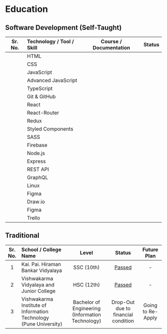 # Education

## Software Development (Self-Taught)

| Sr. No. | Technology / Tool / Skill | Course / Documentation | Status |
| :-----: | :------------------------ | :--------------------: | :----: |
|         | HTML                      |                        |        |
|         | CSS                       |                        |        |
|         | JavaScript                |                        |        |
|         | Advanced JavaScript       |                        |        |
|         | TypeScript                |                        |        |
|         | Git & GitHub              |                        |        |
|         | React                     |                        |        |
|         | React-Router              |                        |        |
|         | Redux                     |                        |        |
|         | Styled Components         |                        |        |
|         | SASS                      |                        |        |
|         | Firebase                  |                        |        |
|         | Node.js                   |                        |        |
|         | Express                   |                        |        |
|         | REST API                  |                        |        |
|         | GraphQL                   |                        |        |
|         | Linux                     |                        |        |
|         | Figma                     |                        |        |
|         | Draw.io                   |                        |        |
|         | Figma                     |                        |        |
|         | Trello                    |                        |        |

## Traditional

| Sr. No. | School / College Name                                             |                      Level                       |                                            Status                                            |    Future Plan    |
| :-----: | :---------------------------------------------------------------- | :----------------------------------------------: | :------------------------------------------------------------------------------------------: | :---------------: |
|    1    | Kai. Pai. Hiraman Bankar Vidyalaya                                |                    SSC (10th)                    | [Passed](https://drive.google.com/file/d/1EN9MBQc31UDF9uaPD6CS3odQAmV3WyJt/view?usp=sharing) |         -         |
|    2    | Vishwakarma Vidyalaya and Junior College                          |                    HSC (12th)                    | [Passed](https://drive.google.com/file/d/1SKLnaaOeYEWydXxG9aLhX7H3LiVytvlY/view?usp=sharing) |         -         |
|    3    | Vishwakarma Institute of Information Technology (Pune University) | Bachelor of Engineering (Information Technology) |                             Drop-Out due to financial condition                              | Going to Re-Apply |
